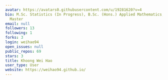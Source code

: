 ```yaml
---
avatar: https://avatars0.githubusercontent.com/u/19281620?v=4
bio: M.Sc. Statistics (In Progress), B.Sc. (Hons.) Applied Mathematics, Analyst, Kaggle
  Master
email: null
followers: 13
following: 1
forks: 3
login: weihao94
open_issues: null
public_repos: 69
stars: 3
title: Khoong Wei Hao
user_type: User
website: https://weihao94.github.io/
---
```

